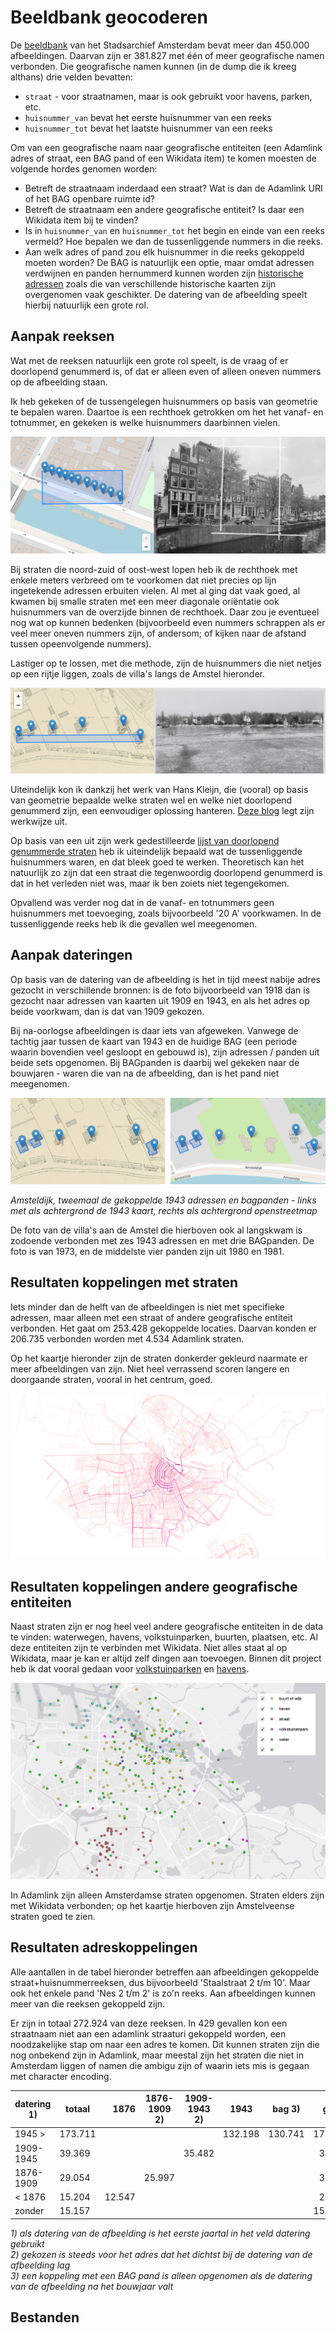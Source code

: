 # Beeldbank geocoderen

De [beeldbank](https://archief.amsterdam/beeldbank/) van het Stadsarchief Amsterdam bevat meer dan 450.000 afbeeldingen. Daarvan zijn er 381.827 met één of meer geografische namen verbonden. Die geografische namen kunnen (in de dump die ik kreeg althans) drie velden bevatten: 

- `straat` - voor straatnamen, maar is ook gebruikt voor havens, parken, etc.
- `huisnummer_van` bevat het eerste huisnummer van een reeks
- `huisnummer_tot` bevat het laatste huisnummer van een reeks

Om van een geografische naam naar geografische entiteiten (een Adamlink adres of straat, een BAG pand of een Wikidata item) te komen moesten de volgende hordes genomen worden:

- Betreft de straatnaam inderdaad een straat? Wat is dan de Adamlink URI of het BAG openbare ruimte id?
- Betreft de straatnaam een andere geografische entiteit? Is daar een Wikidata item bij te vinden?
- Is in `huisnummer_van` en `huisnummer_tot` het begin en einde van een reeks vermeld? Hoe bepalen we dan de tussenliggende nummers in die reeks.
- Aan welk adres of pand zou elk huisnummer in die reeks gekoppeld moeten worden? De BAG is natuurlijk een optie, maar omdat adressen verdwijnen en panden hernummerd kunnen worden zijn [historische adressen](https://adamlink.nl/geo/addresses/start/) zoals die van verschillende historische kaarten zijn overgenomen vaak geschikter. De datering van de afbeelding speelt hierbij natuurlijk een grote rol.

## Aanpak reeksen

Wat met de reeksen natuurlijk een grote rol speelt, is de vraag of er doorlopend genummerd is, of dat er alleen even of alleen oneven nummers op de afbeelding staan. 

Ik heb gekeken of de tussengelegen huisnummers op basis van geometrie te bepalen waren. Daartoe is een rechthoek getrokken om het het vanaf- en totnummer, en gekeken is welke huisnummers daarbinnen vielen.

![Brouwersgracht](brouwersgracht.jpg)

Bij straten die noord-zuid of oost-west lopen heb ik de rechthoek met enkele meters verbreed om te voorkomen dat niet precies op lijn ingetekende adressen erbuiten vielen. Al met al ging dat vaak goed, al kwamen bij smalle straten met een meer diagonale oriëntatie ook huisnummers van de overzijde binnen de rechthoek. Daar zou je eventueel nog wat op kunnen bedenken (bijvoorbeeld even nummers schrappen als er veel meer oneven nummers zijn, of andersom; of kijken naar de afstand tussen opeenvolgende nummers).

Lastiger op te lossen, met die methode, zijn de huisnummers die niet netjes op een rijtje liggen, zoals de villa's langs de Amstel hieronder.

![Amstel](amstel.jpg)

Uiteindelijk kon ik dankzij het werk van Hans Kleijn, die (vooral) op basis van geometrie bepaalde welke straten wel en welke niet doorlopend genummerd zijn, een eenvoudiger oplossing hanteren. [Deze blog](https://www.amsterdam.nl/stadsarchief/organisatie/blog-bronnen-bytes/juiste-adres-(5)-uitpluizen-adresreeksen/) legt zijn werkwijze uit.

Op basis van een uit zijn werk gedestilleerde [lijst van doorlopend genummerde straten](doorlopend.csv) heb ik uiteindelijk bepaald wat de tussenliggende huisnummers waren, en dat bleek goed te werken. Theoretisch kan het natuurlijk zo zijn dat een straat die tegenwoordig doorlopend genummerd is dat in het verleden niet was, maar ik ben zoiets niet tegengekomen.

Opvallend was verder nog dat in de vanaf- en totnummers geen huisnummers met toevoeging, zoals bijvoorbeeld '20 A' voorkwamen. In de tussenliggende reeks heb ik die gevallen wel meegenomen.


## Aanpak dateringen

Op basis van de datering van de afbeelding is het in tijd meest nabije adres gezocht in verschillende bronnen: is de foto bijvoorbeeld van 1918 dan is gezocht naar adressen van kaarten uit 1909 en 1943, en als het adres op beide voorkwam, dan is dat van 1909 gekozen.

Bij na-oorlogse afbeeldingen is daar iets van afgeweken. Vanwege de tachtig jaar tussen de kaart van 1943 en de huidige BAG (een periode waarin bovendien veel gesloopt en gebouwd is), zijn adressen / panden uit beide sets opgenomen. Bij BAGpanden is daarbij wel gekeken naar de bouwjaren - waren die van na de afbeelding, dan is het pand niet meegenomen.

![datering](bag-en-hisgis.jpg)

_Amsteldijk, tweemaal de gekoppelde 1943 adressen en bagpanden - links met als achtergrond de 1943 kaart, rechts als achtergrond openstreetmap_

De foto van de villa's aan de Amstel die hierboven ook al langskwam is zodoende verbonden met zes 1943 adressen en met drie BAGpanden. De foto is van 1973, en de middelste vier panden zijn uit 1980 en 1981.


## Resultaten koppelingen met straten

Iets minder dan de helft van de afbeeldingen is niet met specifieke adressen, maar alleen met een straat of andere geografische entiteit verbonden. Het gaat om 253.428 gekoppelde locaties. Daarvan konden er 206.735 verbonden worden met 4.534 Adamlink straten.

Op het kaartje hieronder zijn de straten donkerder gekleurd naarmate er meer afbeeldingen van zijn. Niet heel verrassend scoren langere en doorgaande straten, vooral in het centrum, goed. 

![beeldbank](beeldbank.jpg)




## Resultaten koppelingen andere geografische entiteiten

Naast straten zijn er nog heel veel andere geografische entiteiten in de data te vinden: waterwegen, havens, volkstuinparken, buurten, plaatsen, etc. Al deze entiteiten zijn te verbinden met Wikidata. Niet alles staat al op Wikidata, maar je kan er altijd zelf dingen aan toevoegen. Binnen dit project heb ik dat vooral gedaan voor [volkstuinparken](https://w.wiki/6oDX) en [havens](https://w.wiki/6oam).

![wikidata](wiki.jpg) 

In Adamlink zijn alleen Amsterdamse straten opgenomen. Straten elders zijn met Wikidata verbonden; op het kaartje hierboven zijn Amstelveense straten goed te zien.


## Resultaten adreskoppelingen

Alle aantallen in de tabel hieronder betreffen aan afbeeldingen gekoppelde straat+huisnummerreeksen, dus bijvoorbeeld 'Staalstraat 2 t/m 10'. Maar ook het enkele pand 'Nes 2 t/m 2' is zo'n reeks. Aan afbeeldingen kunnen meer van die reeksen gekoppeld zijn.

Er zijn in totaal 272.924 van deze reeksen. In 429 gevallen kon een straatnaam niet aan een adamlink straaturi gekoppeld worden, een noodzakelijke stap om naar een adres te komen. Dit kunnen straten zijn die nog onbekend zijn in Adamlink, maar meestal zijn het straten die niet in Amsterdam liggen of namen die ambigu zijn of waarin iets mis is gegaan met character encoding.


| datering 1) |totaal  |1876   |1876-1909 2)| 1909-1943 2)| 1943    |  bag 3) | geen   |
|-------------|--------|------:|------------|----------|---------|---------|-------:|
| 1945 >      |173.711 |       |            |          | 132.198 |130.741  |17.884  |
| 1909-1945   |39.369  |       |            |35.482    |         |         |3.887   |
| 1876-1909   |29.054  |       |25.997      |          |         |         |3.057   |
| < 1876      |15.204  |12.547 |            |          |         |         |2.657   |
| zonder      |15.157  |		 |            |          |         |         |15.157  |

_1) als datering van de afbeelding is het eerste jaartal in het veld datering gebruikt_  
_2) gekozen is steeds voor het adres dat het dichtst bij de datering van de afbeelding lag_  
_3) een koppeling met een BAG pand is alleen opgenomen als de datering van de afbeelding na het bouwjaar valt_

## Bestanden